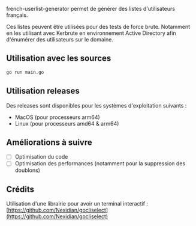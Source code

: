 french-userlist-generator permet de générer des listes d'utilisateurs français.

Ces listes peuvent être utilisées pour des tests de force brute. Notamment en les utilisant avec Kerbrute en environnement Active Directory afin d'énumérer des utilisateurs sur le domaine.


## Utilisation avec les sources

```bash
go run main.go
```
## Utilisation releases

Des releases sont disponibles pour les systèmes d'exploitation suivants :
- MacOS (pour processeurs arm64)
- Linux (pour processeurs amd64 & arm64)


## Améliorations à suivre

- [ ] Optimisation du code
- [ ] Optimisation des performances (notamment pour la suppression des doublons)

## Crédits

Utilisation d'une librairie pour avoir un terminal interactif : [https://github.com/Nexidian/gocliselect](https://github.com/Nexidian/gocliselect)
